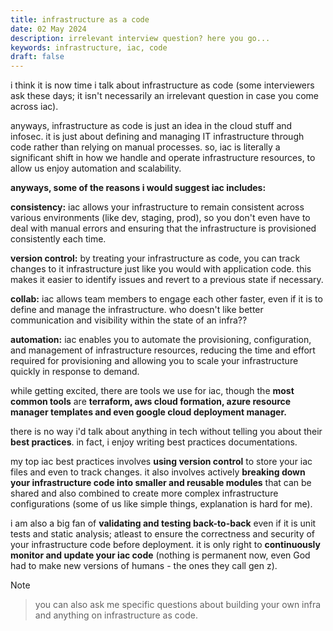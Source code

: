 ```yaml
---
title: infrastructure as a code
date: 02 May 2024
description: irrelevant interview question? here you go...
keywords: infrastructure, iac, code
draft: false
---
```


<!-- happy new year! 🎉🎈 <br>
[wanna say hello?](https://x.com/1cbyc) -->

i think it is now time i talk about infrastructure as code (some interviewers ask these days; it isn't necessarily an irrelevant question in case you come across iac).

anyways, infrastructure as code is just an idea in the cloud stuff and infosec. it is just about defining and managing IT infrastructure through code rather than relying on manual processes. so, iac is literally a significant shift in how we handle and operate infrastructure resources, to allow us enjoy automation and scalability.

**anyways, some of the reasons i would suggest iac includes:**

**consistency:** iac allows your infrastructure to remain consistent across various environments (like dev, staging, prod), so you don't even have to deal with manual errors and ensuring that the infrastructure is provisioned consistently each time.

**version control:** by treating your infrastructure as code, you can track changes to it infrastructure just like you would with application code. this makes it easier to identify issues and revert to a previous state if necessary.

**collab:** iac allows team members to engage each other faster, even if it is to define and manage the infrastructure. who doesn't like better communication and visibility within the state of an infra??

**automation:** iac enables you to automate the provisioning, configuration, and management of infrastructure resources, reducing the time and effort required for provisioning and allowing you to scale your infrastructure quickly in response to demand.

while getting excited, there are tools we use for iac, though the **most common tools** are **terraform, aws cloud formation, azure resource manager templates and even google cloud deployment manager.**

there is no way i'd talk about anything in tech without telling you about their **best practices**. in fact, i enjoy writing best practices documentations.

my top iac best practices involves **using version control** to store your iac files and even to track changes. it also involves actively **breaking down your infrastructure code into smaller and reusable modules** that can be shared and also combined to create more complex infrastructure configurations (some of us like simple things, explanation is hard for me).

i am also a big fan of **validating and testing back-to-back** even if it is unit tests and static analysis; atleast to ensure the correctness and security of your infrastructure code before deployment. it is only right to **continuously monitor and update your iac code** (nothing is permanent now, even God had to make new versions of humans - the ones they call gen z).

> [!NOTE]

> you can also ask me specific questions about building your own infra and anything on infrastructure as code.
